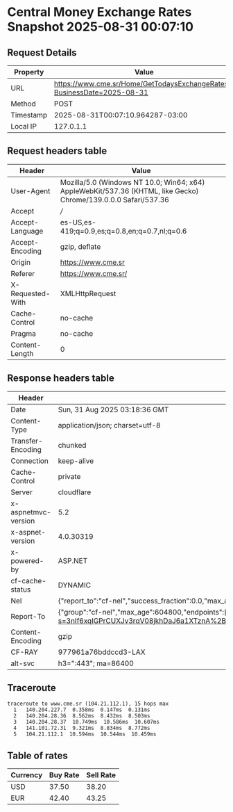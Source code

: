 # Central Money Exchange Rates Snapshot 2025-08-31 00:07:10
## Request Details

| Property | Value |
|----------|-------|
| URL | https://www.cme.sr/Home/GetTodaysExchangeRates/?BusinessDate=2025-08-31 |
| Method | POST |
| Timestamp | 2025-08-31T00:07:10.964287-03:00 |
| Local IP | 127.0.1.1 |
    
## Request headers table

| Header | Value |
|--------|-------|
| User-Agent | Mozilla/5.0 (Windows NT 10.0; Win64; x64) AppleWebKit/537.36 (KHTML, like Gecko) Chrome/139.0.0.0 Safari/537.36 |
| Accept | */* |
| Accept-Language | es-US,es-419;q=0.9,es;q=0.8,en;q=0.7,nl;q=0.6 |
| Accept-Encoding | gzip, deflate |
| Origin | https://www.cme.sr |
| Referer | https://www.cme.sr/ |
| X-Requested-With | XMLHttpRequest |
| Cache-Control | no-cache |
| Pragma | no-cache |
| Content-Length | 0 |

    
## Response headers table
| Header | Value |
|--------|-------|
| Date | Sun, 31 Aug 2025 03:18:36 GMT |
| Content-Type | application/json; charset=utf-8 |
| Transfer-Encoding | chunked |
| Connection | keep-alive |
| Cache-Control | private |
| Server | cloudflare |
| x-aspnetmvc-version | 5.2 |
| x-aspnet-version | 4.0.30319 |
| x-powered-by | ASP.NET |
| cf-cache-status | DYNAMIC |
| Nel | {"report_to":"cf-nel","success_fraction":0.0,"max_age":604800} |
| Report-To | {"group":"cf-nel","max_age":604800,"endpoints":[{"url":"https://a.nel.cloudflare.com/report/v4?s=3nIf6xqIGPrCUXJv3rqV08jkhDaJ6a1XTznA%2BUU4im3a%2F0uChYY3gZ5%2BTytRTRuf7ckQxH7PqmyEmu2J0Sa48JWxhWlOoFW8mo0%3D"}]} |
| Content-Encoding | gzip |
| CF-RAY | 977961a76bddccd3-LAX |
| alt-svc | h3=":443"; ma=86400 |

## Traceroute 

```
traceroute to www.cme.sr (104.21.112.1), 15 hops max
  1   140.204.227.7  0.358ms  0.147ms  0.131ms 
  2   140.204.28.36  8.562ms  8.432ms  8.503ms 
  3   140.204.28.37  10.749ms  10.586ms  10.607ms 
  4   141.101.72.31  9.321ms  8.834ms  8.772ms 
  5   104.21.112.1  10.594ms  10.544ms  10.459ms 

```


## Table of rates

| Currency | Buy Rate | Sell Rate |
|----------|----------|-----------|
| USD | 37.50 | 38.20 |
| EUR | 42.40 | 43.25 |

